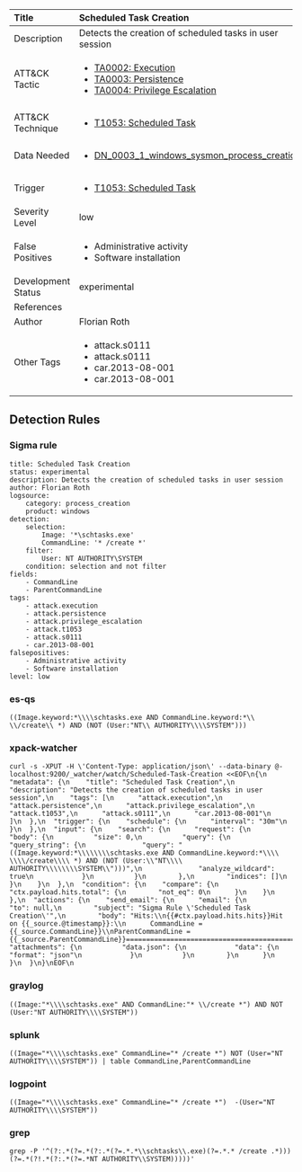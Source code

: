 | Title                | Scheduled Task Creation                                                                                                                                                 |
|:---------------------|:------------------------------------------------------------------------------------------------------------------------------------------------------------|
| Description          | Detects the creation of scheduled tasks in user session                                                                                                                                           |
| ATT&amp;CK Tactic    | <ul><li>[TA0002: Execution](https://attack.mitre.org/tactics/TA0002)</li><li>[TA0003: Persistence](https://attack.mitre.org/tactics/TA0003)</li><li>[TA0004: Privilege Escalation](https://attack.mitre.org/tactics/TA0004)</li></ul>  |
| ATT&amp;CK Technique | <ul><li>[T1053: Scheduled Task](https://attack.mitre.org/techniques/T1053)</li></ul>                             |
| Data Needed          | <ul><li>[DN_0003_1_windows_sysmon_process_creation](../Data_Needed/DN_0003_1_windows_sysmon_process_creation.md)</li></ul>                                                         |
| Trigger              | <ul><li>[T1053: Scheduled Task](../Triggers/T1053.md)</li></ul>  |
| Severity Level       | low                                                                                                                                                 |
| False Positives      | <ul><li>Administrative activity</li><li>Software installation</li></ul>                                                                  |
| Development Status   | experimental                                                                                                                                                |
| References           | <ul></ul>                                                          |
| Author               | Florian Roth                                                                                                                                                |
| Other Tags           | <ul><li>attack.s0111</li><li>attack.s0111</li><li>car.2013-08-001</li><li>car.2013-08-001</li></ul> | 

## Detection Rules

### Sigma rule

```
title: Scheduled Task Creation
status: experimental
description: Detects the creation of scheduled tasks in user session
author: Florian Roth
logsource:
    category: process_creation
    product: windows
detection:
    selection:
        Image: '*\schtasks.exe'
        CommandLine: '* /create *'
    filter:
        User: NT AUTHORITY\SYSTEM
    condition: selection and not filter
fields:
    - CommandLine
    - ParentCommandLine
tags:
    - attack.execution
    - attack.persistence
    - attack.privilege_escalation
    - attack.t1053
    - attack.s0111
    - car.2013-08-001
falsepositives:
    - Administrative activity
    - Software installation
level: low

```





### es-qs
    
```
((Image.keyword:*\\\\schtasks.exe AND CommandLine.keyword:*\\ \\/create\\ *) AND (NOT (User:"NT\\ AUTHORITY\\\\SYSTEM")))
```


### xpack-watcher
    
```
curl -s -XPUT -H \'Content-Type: application/json\' --data-binary @- localhost:9200/_watcher/watch/Scheduled-Task-Creation <<EOF\n{\n  "metadata": {\n    "title": "Scheduled Task Creation",\n    "description": "Detects the creation of scheduled tasks in user session",\n    "tags": [\n      "attack.execution",\n      "attack.persistence",\n      "attack.privilege_escalation",\n      "attack.t1053",\n      "attack.s0111",\n      "car.2013-08-001"\n    ]\n  },\n  "trigger": {\n    "schedule": {\n      "interval": "30m"\n    }\n  },\n  "input": {\n    "search": {\n      "request": {\n        "body": {\n          "size": 0,\n          "query": {\n            "query_string": {\n              "query": "((Image.keyword:*\\\\\\\\schtasks.exe AND CommandLine.keyword:*\\\\ \\\\/create\\\\ *) AND (NOT (User:\\"NT\\\\ AUTHORITY\\\\\\\\SYSTEM\\")))",\n              "analyze_wildcard": true\n            }\n          }\n        },\n        "indices": []\n      }\n    }\n  },\n  "condition": {\n    "compare": {\n      "ctx.payload.hits.total": {\n        "not_eq": 0\n      }\n    }\n  },\n  "actions": {\n    "send_email": {\n      "email": {\n        "to": null,\n        "subject": "Sigma Rule \'Scheduled Task Creation\'",\n        "body": "Hits:\\n{{#ctx.payload.hits.hits}}Hit on {{_source.@timestamp}}:\\n      CommandLine = {{_source.CommandLine}}\\nParentCommandLine = {{_source.ParentCommandLine}}================================================================================\\n{{/ctx.payload.hits.hits}}",\n        "attachments": {\n          "data.json": {\n            "data": {\n              "format": "json"\n            }\n          }\n        }\n      }\n    }\n  }\n}\nEOF\n
```


### graylog
    
```
((Image:"*\\\\schtasks.exe" AND CommandLine:"* \\/create *") AND NOT (User:"NT AUTHORITY\\\\SYSTEM"))
```


### splunk
    
```
((Image="*\\\\schtasks.exe" CommandLine="* /create *") NOT (User="NT AUTHORITY\\\\SYSTEM")) | table CommandLine,ParentCommandLine
```


### logpoint
    
```
((Image="*\\\\schtasks.exe" CommandLine="* /create *")  -(User="NT AUTHORITY\\\\SYSTEM"))
```


### grep
    
```
grep -P '^(?:.*(?=.*(?:.*(?=.*.*\\schtasks\\.exe)(?=.*.* /create .*)))(?=.*(?!.*(?:.*(?=.*NT AUTHORITY\\SYSTEM)))))'
```




